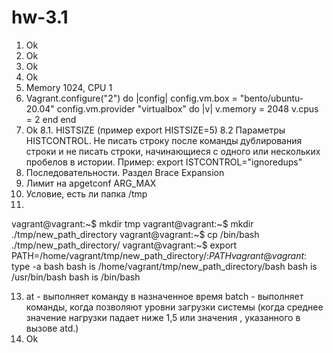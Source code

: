 # hw-3.1
1. Ok
2. Ok
3. Ok
4. Ok
5. Memory 1024, CPU 1
6.  Vagrant.configure("2") do |config|
      config.vm.box = "bento/ubuntu-20.04"
        config.vm.provider "virtualbox" do |v|
            v.memory = 2048
            v.cpus = 2
        end
     end
7. Ok
8.1. HISTSIZE (пример export HISTSIZE=5)
8.2 Параметры HISTCONTROL. Не писать строку после команды дублирования строки и не писать строки, начинающиеся с одного или нескольких пробелов в истории. Пример: export ISTCONTROL="ignoredups"
9. Последовательности. Раздел Brace Expansion
10. Лимит на арgetconf ARG_MAX
11. Условие, есть ли папка /tmp
12.
vagrant@vagrant:~$ mkdir tmp
vagrant@vagrant:~$ mkdir ./tmp/new_path_directory
vagrant@vagrant:~$ cp /bin/bash ./tmp/new_path_directory/
vagrant@vagrant:~$ export PATH=/home/vagrant/tmp/new_path_directory/:$PATH
vagrant@vagrant:~$ type -a bash
bash is /home/vagrant/tmp/new_path_directory/bash
bash is /usr/bin/bash
bash is /bin/bash

13. at - выполняет команду в назначенное время
batch - выполняет команды, когда позволяют уровни загрузки системы (когда среднее значение нагрузки падает ниже 1,5 или значения
, указанного в вызове atd.)
14. Ok


